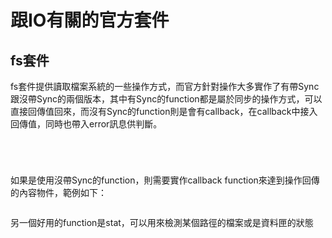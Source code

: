 跟IO有關的官方套件
====

## fs套件

fs套件提供讀取檔案系統的一些操作方式，而官方針對操作大多實作了有帶Sync跟沒帶Sync的兩個版本，其中有Sync的function都是屬於同步的操作方式，可以直接回傳值回來，而沒有Sync的function則是會有callback，在callback中接入回傳值，同時也帶入error訊息供判斷。

<pre class="code" data-js="basic/001-readdir.js"></pre>

<pre class="code" data-js="basic/002-readdir.js"></pre>

<pre class="code" data-js="basic/002-readFile.js"></pre>

<pre class="code" data-js="basic/002-deleteFile.js"></pre>

如果是使用沒帶Sync的function，則需要實作callback function來達到操作回傳的內容物件，範例如下：

<pre class="code" data-js="basic/002-readFile2.js"></pre>

另一個好用的function是stat，可以用來檢測某個路徑的檔案或是資料匣的狀態

<pre class="code" data-js="basic/002-testFileExist.js"></pre>
